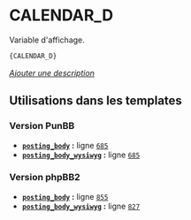 # CALENDAR_D


Variable d'affichage.

```html
{CALENDAR_D}
```

[*Ajouter une description*](https://fa-tvars.appspot.com/var/CALENDAR_D)

## Utilisations dans les templates

### Version PunBB
* __[`posting_body`](../tpl/var/punbb/posting_body.md#readme) :__ ligne [`685`](../tpl/src/punbb/posting_body.tpl#L685)
* __[`posting_body_wysiwyg`](../tpl/var/punbb/posting_body_wysiwyg.md#readme) :__ ligne [`685`](../tpl/src/punbb/posting_body_wysiwyg.tpl#L685)

### Version phpBB2
* __[`posting_body`](../tpl/var/subsilver/posting_body.md#readme) :__ ligne [`855`](../tpl/src/subsilver/posting_body.tpl#L855)
* __[`posting_body_wysiwyg`](../tpl/var/subsilver/posting_body_wysiwyg.md#readme) :__ ligne [`827`](../tpl/src/subsilver/posting_body_wysiwyg.tpl#L827)